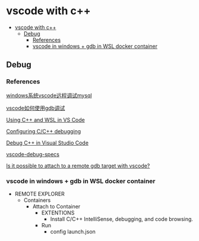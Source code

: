 # vscode with c++

- [vscode with c++](#vscode-with-c)
  - [Debug](#debug)
    - [References](#references)
    - [vscode in windows + gdb in WSL docker container](#vscode-in-windows--gdb-in-wsl-docker-container)

## Debug

### References

[windows系统vscode远程调试mysql](http://blog.itpub.net/11566490/viewspace-2670551/)

[vscode如何使用gdb调试](https://www.php.cn/tool/vscode/442575.html)

[Using C++ and WSL in VS Code](https://code.visualstudio.com/docs/cpp/config-wsl)

[Configuring C/C++ debugging](https://code.visualstudio.com/docs/cpp/launch-json-reference)

[Debug C++ in Visual Studio Code](https://code.visualstudio.com/docs/cpp/cpp-debug)

[vscode-debug-specs](https://74th.github.io/vscode-debug-specs/cpp/)

[Is it possible to attach to a remote gdb target with vscode?](https://stackoverflow.com/questions/38089178/is-it-possible-to-attach-to-a-remote-gdb-target-with-vscode)

### vscode in windows + gdb in WSL docker container

- REMOTE EXPLORER
  - Containers
    - Attach to Container
      - EXTENTIONS
        - Install C/C++ IntelliSense, debugging, and code browsing.
      - Run
        - config launch.json
